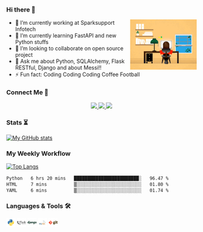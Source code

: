 ### Hi there 👋

<img align="right" src="JXA0.gif" width="35%" >

- 🔭 I’m currently working at Sparksupport Infotech
- 🌱 I’m currently learning FastAPI and new Python stuffs
- 👯 I’m looking to collaborate on open source project          
- 💬 Ask me about Python, SQLAlchemy, Flask RESTful, Django and about Messi!!
- ⚡ Fun fact: Coding Coding Coding Coffee Football



    
### Connect Me :speech_balloon:
<div style="text-align:center;" >

<a href="https://www.linkedin.com/in/fasil-k/" >
    <img src="https://img.shields.io/badge/linkedin-%230077B5.svg?&style=for-the-badge&logo=linkedin&logoColor=white" />
</a>

<a href="https://www.instagram.com/fasi.l.eo/">
    <img src="https://img.shields.io/badge/Instagram-%238a3ab9.svg?&style=for-the-badge&logo=instagram&logoColor=white"  />
</a>
<a href="https://stackoverflow.com/users/14533334/fasil-k">
    <img src="https://img.shields.io/badge/stackoverflow-%23ef8236.svg?&style=for-the-badge&logo=stackoverflow&logoColor=white"  />
</a>
</div>

### Stats :hourglass_flowing_sand:
[![My GitHub stats](https://github-readme-stats.vercel.app/api?username=Fasil005&count_private=true&theme=gotham&showicons=true)](https://github.com/Fasil005/github-readme-stats)


### My Weekly Workflow

[![Top Langs](https://github-readme-stats.vercel.app/api/top-langs/?username=fasil005&count_private=true&theme=radical)](https://github.com/fasil005/github-readme-stats)



<!--START_SECTION:waka-->

```text
Python   6 hrs 20 mins   ████████████████████████░   96.47 %
HTML     7 mins          ▒░░░░░░░░░░░░░░░░░░░░░░░░   01.80 %
YAML     6 mins          ▒░░░░░░░░░░░░░░░░░░░░░░░░   01.74 %
```

<!--END_SECTION:waka-->



### Languages & Tools :hammer_and_wrench:

<code><img width=24px src="https://raw.githubusercontent.com/github/explore/80688e429a7d4ef2fca1e82350fe8e3517d3494d/topics/python/python.png"></code>
<code><img width=24px src="https://raw.githubusercontent.com/github/explore/80688e429a7d4ef2fca1e82350fe8e3517d3494d/topics/flask/flask.png"></code>
<code><img width=24px src="https://raw.githubusercontent.com/github/explore/80688e429a7d4ef2fca1e82350fe8e3517d3494d/topics/django/django.png"></code>
<code><img width=24px src="https://raw.githubusercontent.com/github/explore/80688e429a7d4ef2fca1e82350fe8e3517d3494d/topics/mysql/mysql.png"></code>
<code><img width=24px src="https://raw.githubusercontent.com/github/explore/80688e429a7d4ef2fca1e82350fe8e3517d3494d/topics/git/git.png"></code>

